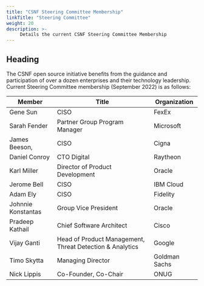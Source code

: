 ```yaml
---
title: "CSNF Steering Committee Membership"
linkTitle: "Steering Committee"
weight: 20
description: >-
     Details the current CSNF Steering Committee Membership
---
```


## Heading

The CSNF open source initiative benefits from the guidance and participation of over a dozen enterprises and their technology leadership. Current
Steering Committee membership (September 2022) is as follows:


| Member | Title | Organization|
|---|---|---|
| Gene Sun | CISO | FexEx | 
| Sarah Fender | Partner Group Program Manager | Microsoft|
| James Beeson, | CISO | Cigna|
| Daniel Conroy | CTO Digital | Raytheon |
| Karl Miller | Director of Product Development | Oracle |
| Jerome Bell | CISO | IBM Cloud| 
| Adam Ely | CISO| Fidelity|
| Johnnie Konstantas | Group Vice President | Oracle |
| Pradeep Kathail | Chief Software Architect | Cisco | 
| Vijay Ganti| Head of Product Management, Threat Detection & Analytics | Google | 
| Timo Skytta | Managing Director | Goldman Sachs | 
| Nick Lippis| Co-Founder, Co-Chair | ONUG | 
